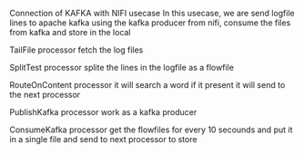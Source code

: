 Connection of KAFKA with NIFI usecase
In this usecase, we are send logfile lines to apache kafka using the kafka producer from nifi, consume the files from kafka and store in the local 

TailFile processor fetch the log files

SplitTest processor splite the lines in the logfile as a flowfile

RouteOnContent processor it will search a word if it present it will send to the next processor

PublishKafka processor work as a kafka producer

ConsumeKafka processor get the flowfiles for every 10 secounds and put it in a single file and send to next processor to store
